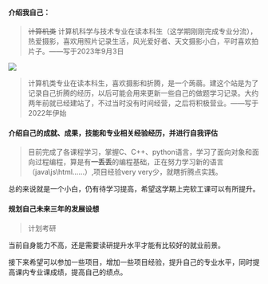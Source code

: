 #### 介绍我自己：

>~~计算机类~~ 计算机科学与技术专业在读本科生（这学期刚刚完成专业分流），热爱摄影，喜欢用照片记录生活，风光爱好者、天文摄影小白，平时喜欢拍片子。——写于2023年9月3日

![ ](https://pic.imgdb.cn/item/64f5c57e661c6c8e5458fb15.jpg)

>计算机类专业在读本科生，喜欢摄影和折腾，是一个蒟蒻。建这个站是为了记录自己折腾的经历，以后可能会用来更新一些自己的做题学习记录。大约两年前就已经建站了，不过当时没有时间经营，之后将积极营业。——写于2022年伊始

#### 介绍自己的成就、成果，技能和专业相关经验经历，并进行自我评估

>目前完成了各课程学习，掌握C、C++、python语言，学习了面向对象和面向过程编程，算是有**一丢丢**的编程基础，正在努力学习新的语言（java\js\html……）,项目经验very very少，就瞎折腾点实践。

总的来说就是一个小白，仍有待学习提高，希望这学期上完软工课可以有所提升。

#### 规划自己未来三年的发展设想

>计划考研

当前自身能力不高，还是需要读研提升水平才能有比较好的就业前景。    

接下来希望可以参加一些项目，增加一些项目经验，提升自己的专业水平，同时提高课内专业课成绩，提高自己的绩点。
